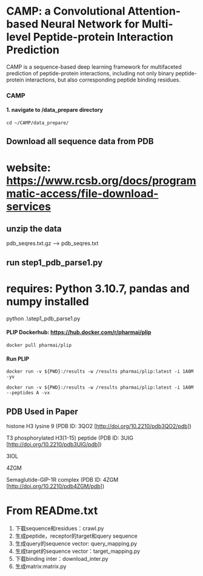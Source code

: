 # CAMP: a Convolutional Attention-based Neural Network for Multi-level Peptide-protein Interaction Prediction

CAMP is a sequence-based deep learning framework for multifaceted prediction of peptide-protein interactions, including not only binary peptide-protein interactions, but also corresponding peptide binding residues.

### CAMP
#### 1. navigate to /data_prepare directory  
```
cd ~/CAMP/data_prepare/
```

## Download all sequence data from PDB
# website: https://www.rcsb.org/docs/programmatic-access/file-download-services

## unzip the data

pdb_seqres.txt.gz --> pdb_seqres.txt

## run step1_pdb_parse1.py
# requires: Python 3.10.7, pandas and numpy installed

python .\step1_pdb_parse1.py

#### PLIP Dockerhub: https://hub.docker.com/r/pharmai/plip
```
docker pull pharmai/plip
```

#### Run PLIP
```
docker run -v ${PWD}:/results -w /results pharmai/plip:latest -i 1A0M -yv

docker run -v ${PWD}:/results -w /results pharmai/plip:latest -i 1A0M --peptides A -vx
```

## PDB Used in Paper

histone H3 lysine 9 (PDB ID: 3QO2 [http://doi.org/10.2210/pdb3QO2/pdb])

T3 phosphorylated H3(1-15) peptide (PDB ID: 3UIG [http://doi.org/10.2210/pdb3UIG/pdb])

3IOL

4ZGM

Semaglutide-GlP-1R complex (PDB ID: 4ZGM [http://doi.org/10.2210/pdb4ZGM/pdb]) 

# From READme.txt
1. 下载sequence和residues：crawl.py
2.  生成peptide，receptor的target和query sequence
3.  生成query的sequence vector: query_mapping.py
4.  生成target的sequence vector：target_mapping.py
5. 下载binding inter：download_inter.py
6.  生成matrix:matrix.py